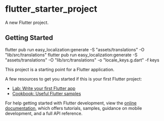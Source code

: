 # flutter_starter_project

A new Flutter project.

## Getting Started
flutter pub run easy_localization:generate -S "assets/translations" -O "lib/src/translations"
flutter pub run easy_localization:generate -S "assets/translations" -O "lib/src/translations" -o "locale_keys.g.dart" -f keys

This project is a starting point for a Flutter application.

A few resources to get you started if this is your first Flutter project:

- [Lab: Write your first Flutter app](https://docs.flutter.dev/get-started/codelab)
- [Cookbook: Useful Flutter samples](https://docs.flutter.dev/cookbook)

For help getting started with Flutter development, view the
[online documentation](https://docs.flutter.dev/), which offers tutorials,
samples, guidance on mobile development, and a full API reference.
